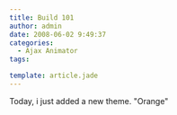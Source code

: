 ```yaml
---
title: Build 101
author: admin
date: 2008-06-02 9:49:37
categories:
  - Ajax Animator
tags: 

template: article.jade
---
```


Today, i just added a new theme. &quot;Orange&quot;
